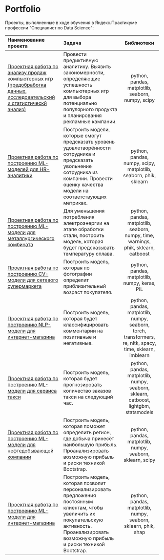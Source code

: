 # Portfolio

Проекты, выполненные в ходе обучения в Яндекс.Практикуме профессии "Специалист по Data Science":


|Наименование проекта   | Задача                 | Библиотеки                  |
| :-------------------- | :--------------------  |:---------------------------:|
| [Проектная работа по анализу продаж компьютерных игр (предобработка данных, исследовательский и статистическй анализ)](https://github.com/JuliaSmola/Portfolio/tree/main/Project_Games)|Провести предиктивную аналитику. Выявить закономерности, определяющие успешность компьютерных игр для выбора потенциально популярного продукта и планирования рекламные кампании.|python, pandas, matplotlib, seaborn, numpy, scipy|
| [Проектная работа по построению ML-моделей для HR-аналитики](https://github.com/JuliaSmola/Portfolio/tree/main/Project_HR) | Построить модели, которые смогут предсказать уровень удовлетворённости сотрудника и предсказать увольнение сотрудника из компании. Провести оценку качества модели на соответствующих метриках. | python, pandas, numpy, scipy, matplotlib, seaborn, phik, sklearn|
|[Проектная работа по построению ML-модели для металлургического комбината](https://github.com/JuliaSmola/Portfolio/tree/main/Project_Steel_processing)|Для уменьшения потребления электроэнергии на этапе обработки стали, построить модель, которая будет предсказывать температуру сплава.|python, pandas, matplotlib, seaborn, numpy, time, warnings, phik, sklearn, catboost|
|[Проектная работа по построению CV-модели для cетевого супермаркета](https://github.com/JuliaSmola/Portfolio/tree/main/Project_CV_Determining_the_age_of_buyers)|Построить модель, которая по фотографии определит приблизительный возраст покупателя.|python, pandas, matplotlib, numpy, keras, PIL|
|[Проектная работа по построению NLP-модели для интернет-магазина](https://github.com/JuliaSmola/Portfolio/tree/main/Project_NLP_classification_of_comments)|Построить модель, которая будет классифицировать комментарии на позитивные и негативные.|python, pandas, matplotlib, numpy, seaborn, torch, transformers, re, nltk, spacy, time, sklearn, imblearn|
|[Проектная работа по построению ML-модели для сервиса такси](https://github.com/JuliaSmola/Portfolio/tree/main/Project_ML_Forecasting_taxi_orders)|Построить модель, которая будет прогнозировать количество заказов такси на следующий час.|python, pandas, matplotlib, numpy, seaborn, sklearn, catboost, lightgbm, statsmodels|
|[Проектная работа по построению ML-модели для нефтедобывающей компании](https://github.com/JuliaSmola/Portfolio/tree/main/Project_ML_Choosing_the_location_for_the_well)|Построить модель, которая поможет определить регион, где добыча принесёт наибольшую прибыль. Проанализировать возможную прибыль и риски техникой Bootstrap.|python, pandas, matplotlib, numpy, seaborn, sklearn, scipy|
|[Проектная работа по построению ML-модели для интернет-магазина](https://github.com/JuliaSmola/Portfolio/tree/main/Project_ML_Personalization_of_offers_for_regular_customers)|Построить модель, которая позволит персонализировать предложения постоянным клиентам, чтобы увеличить их покупательскую активность. Проанализировать возможную прибыль и риски техникой Bootstrap.|python, pandas, matplotlib, numpy, seaborn, sklearn, phik, shap|
